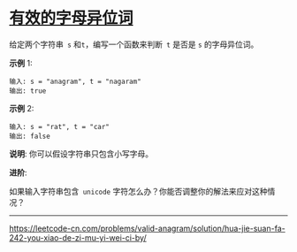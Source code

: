 # [有效的字母异位词](https://leetcode-cn.com/problems/valid-anagram/)

给定两个字符串` s` 和` t `，编写一个函数来判断` t` 是否是 `s` 的字母异位词。

**示例** 1:

```
输入: s = "anagram", t = "nagaram"
输出: true
```

**示例** 2:

```
输入: s = "rat", t = "car"
输出: false
```



**说明**:
你可以假设字符串只包含小写字母。

**进阶**:

如果输入字符串包含` unicode` 字符怎么办？你能否调整你的解法来应对这种情况？

---

 https://leetcode-cn.com/problems/valid-anagram/solution/hua-jie-suan-fa-242-you-xiao-de-zi-mu-yi-wei-ci-by/ 